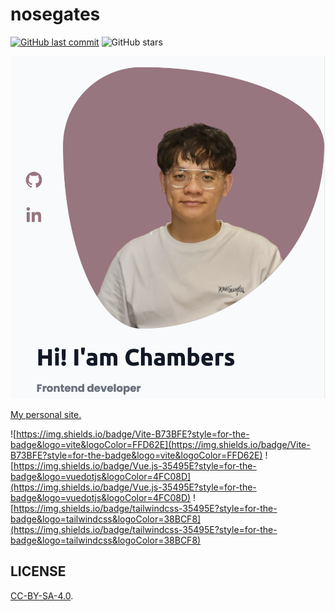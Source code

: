 # nosegates
[![GitHub last commit](https://img.shields.io/github/last-commit/connectshark/nosegates.svg?style=flat)](https://github.com/connectshark/nosegates)
![GitHub stars](https://img.shields.io/github/stars/connectshark/nosegates.svg?style=social&label=Stars&style=plastic)

[![](/readme/cover.png)](https://nosegates.com/)


[My personal site.](https://nosegates.com/)



![https://img.shields.io/badge/Vite-B73BFE?style=for-the-badge&logo=vite&logoColor=FFD62E](https://img.shields.io/badge/Vite-B73BFE?style=for-the-badge&logo=vite&logoColor=FFD62E)
![https://img.shields.io/badge/Vue.js-35495E?style=for-the-badge&logo=vuedotjs&logoColor=4FC08D](https://img.shields.io/badge/Vue.js-35495E?style=for-the-badge&logo=vuedotjs&logoColor=4FC08D)
![https://img.shields.io/badge/tailwindcss-35495E?style=for-the-badge&logo=tailwindcss&logoColor=38BCF8](https://img.shields.io/badge/tailwindcss-35495E?style=for-the-badge&logo=tailwindcss&logoColor=38BCF8)

## LICENSE

[CC-BY-SA-4.0](/LICENSE).